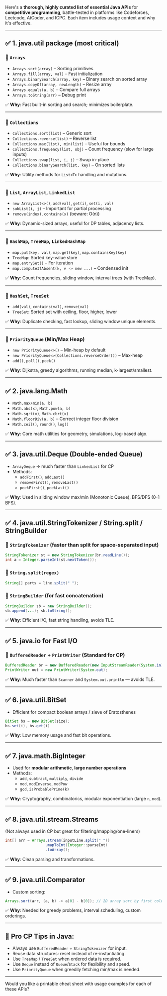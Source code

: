 Here's a **thorough, highly curated list of essential Java APIs** for **competitive programming**, battle-tested in platforms like Codeforces, Leetcode, AtCoder, and ICPC. Each item includes usage context and why it's effective.

---

## ✅ 1. **java.util package (most critical)**

### 🔸 `Arrays`
- `Arrays.sort(array)` – Sorting primitives
- `Arrays.fill(array, val)` – Fast initialization
- `Arrays.binarySearch(array, key)` – Binary search on sorted array
- `Arrays.copyOf(array, newLength)` – Resize array
- `Arrays.equals(a, b)` – Compare full arrays
- `Arrays.toString(arr)` – Debug print

✅ **Why**: Fast built-in sorting and search; minimizes boilerplate.

---

### 🔸 `Collections`
- `Collections.sort(list)` – Generic sort
- `Collections.reverse(list)` – Reverse list
- `Collections.max(list), min(list)` – Useful for bounds
- `Collections.frequency(list, obj)` – Count frequency (slow for large inputs)
- `Collections.swap(list, i, j)` – Swap in-place
- `Collections.binarySearch(list, key)` – On sorted lists

✅ **Why**: Utility methods for `List<T>` handling and mutations.

---

### 🔸 `List`, `ArrayList`, `LinkedList`
- `new ArrayList<>()`, `add(val)`, `get(i)`, `set(i, val)`
- `subList(i, j)` – Important for partial processing
- `remove(index)`, `contains(x)` (beware: O(n))

✅ **Why**: Dynamic-sized arrays, useful for DP tables, adjacency lists.

---

### 🔸 `HashMap`, `TreeMap`, `LinkedHashMap`
- `map.put(key, val)`, `map.get(key)`, `map.containsKey(key)`
- `TreeMap`: Sorted key-value store
- `map.entrySet()` – For iteration
- `map.computeIfAbsent(k, v -> new ...)` – Condensed init

✅ **Why**: Count frequencies, sliding window, interval trees (with TreeMap).

---

### 🔸 `HashSet`, `TreeSet`
- `add(val)`, `contains(val)`, `remove(val)`
- `TreeSet`: Sorted set with ceiling, floor, higher, lower

✅ **Why**: Duplicate checking, fast lookup, sliding window unique elements.

---

### 🔸 `PriorityQueue` (Min/Max Heap)
- `new PriorityQueue<>()` – Min-heap by default
- `new PriorityQueue<>(Collections.reverseOrder())` – Max-heap
- `add()`, `poll()`, `peek()`

✅ **Why**: Dijkstra, greedy algorithms, running median, k-largest/smallest.

---

## ✅ 2. **java.lang.Math**

- `Math.max/min(a, b)`
- `Math.abs(x)`, `Math.pow(a, b)`
- `Math.sqrt(x)`, `Math.cbrt(x)`
- `Math.floorDiv(a, b)` – Correct integer floor division
- `Math.ceil()`, `round()`, `log()`

✅ **Why**: Core math utilities for geometry, simulations, log-based algo.

---

## ✅ 3. **java.util.Deque (Double-ended Queue)**

- `ArrayDeque` → much faster than `LinkedList` for CP
- Methods:
  - `addFirst()`, `addLast()`
  - `removeFirst()`, `removeLast()`
  - `peekFirst()`, `peekLast()`

✅ **Why**: Used in sliding window max/min (Monotonic Queue), BFS/DFS (0-1 BFS).

---

## ✅ 4. **java.util.StringTokenizer / String.split / StringBuilder**

### 🔸 `StringTokenizer` (faster than split for space-separated input)
```java
StringTokenizer st = new StringTokenizer(br.readLine());
int a = Integer.parseInt(st.nextToken());
```

### 🔸 `String.split(regex)`
```java
String[] parts = line.split(" ");
```

### 🔸 `StringBuilder` (for fast concatenation)
```java
StringBuilder sb = new StringBuilder();
sb.append(...); sb.toString();
```

✅ **Why**: Efficient I/O, fast string handling, avoids TLE.

---

## ✅ 5. **java.io for Fast I/O**

### 🔸 `BufferedReader` + `PrintWriter` (Standard for CP)
```java
BufferedReader br = new BufferedReader(new InputStreamReader(System.in));
PrintWriter out = new PrintWriter(System.out);
```

✅ **Why**: Much faster than `Scanner` and `System.out.println` — avoids TLE.

---

## ✅ 6. **java.util.BitSet**

- Efficient for compact boolean arrays / sieve of Eratosthenes
```java
BitSet bs = new BitSet(size);
bs.set(i), bs.get(i)
```

✅ **Why**: Low memory usage and fast bit operations.

---

## ✅ 7. **java.math.BigInteger**

- Used for **modular arithmetic**, **large number operations**
- Methods:
  - `add`, `subtract`, `multiply`, `divide`
  - `mod`, `modInverse`, `modPow`
  - `gcd`, `isProbablePrime(k)`

✅ **Why**: Cryptography, combinatorics, modular exponentiation (large `n`, `mod`).

---

## ✅ 8. **java.util.stream.Streams**

(Not always used in CP but great for filtering/mapping/one-liners)
```java
int[] arr = Arrays.stream(inputLine.split(" "))
                  .mapToInt(Integer::parseInt)
                  .toArray();
```

✅ **Why**: Clean parsing and transformations.

---

## ✅ 9. **java.util.Comparator**

- Custom sorting:
```java
Arrays.sort(arr, (a, b) -> a[0] - b[0]); // 2D array sort by first column
```

✅ **Why**: Needed for greedy problems, interval scheduling, custom orderings.

---

## 🧠 Pro CP Tips in Java:

- Always use `BufferedReader` + `StringTokenizer` for input.
- Reuse data structures: reset instead of re-instantiating.
- Use `TreeMap` / `TreeSet` when ordered data is required.
- Use `Deque` instead of `Queue`/`Stack` for flexibility and speed.
- Use `PriorityQueue` when greedily fetching min/max is needed.

---

Would you like a printable cheat sheet with usage examples for each of these APIs?